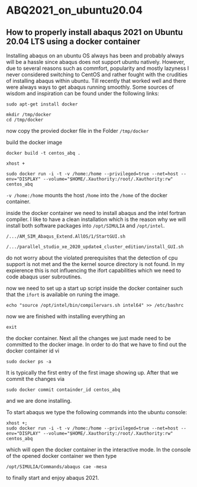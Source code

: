 # ABQ2021_on_ubuntu20.04

## How to properly install abaqus 2021 on Ubuntu 20.04 LTS using a docker container

Installing abaqus on an ubuntu OS always has been and probably always will be a hassle since abaqus does not support ubuntu natively. However, due to several reasons such as commfort, popularity and mostly lazyness I never considered switching to CentOS and rather fought with the crudities of installing abaqus within ubuntu. Till recently that worked well and there were always ways to get abaqus running smoothly. Some sources of wisdom and inspiration can be found under the following links:




```
sudo apt-get install docker
```

```
mkdir /tmp/docker
cd /tmp/docker
```

now copy the provied docker file in the Folder ```/tmp/docker``` 

build the docker image
```
docker build -t centos_abq .
```

```
xhost +
```

```
sudo docker run -i -t -v /home:/home --privileged=true --net=host --env="DISPLAY" --volume="$HOME/.Xauthority:/root/.Xauthority:rw" centos_abq
```

```-v /home:/home``` mounts the host ```/home``` into the ```/home``` of the docker container.

inside the docker container we need to install abaqus and the intel fortran compiler. I like to have a clean installation which is the reason why we will install both software packages into  ```/opt/SIMULIA``` and ```/opt/intel```.

```
/.../AM_SIM_Abaqus_Extend.AllOS/1/StartGUI.sh
```


```
/.../parallel_studio_xe_2020_update4_cluster_edition/install_GUI.sh
```
do not worry about the violated prerequisites that the detection of cpu support is not met and the the kernel source directory is not found. In my expierence this is not influencing the ifort capabilities which we need to code abaqus user subroutines.


now we need to set up a start up script inside the docker container such that the ```ifort``` is available on runing the image.
```
echo "source /opt/intel/bin/compilervars.sh intel64" >> /etc/bashrc
```

now we are finished with installing everything an 
```
exit
```
the docker container. 
Next all the changes we just made need to be committed to the docker image. In order to do that we have to find out the docker container id vi 
```
sudo docker ps -a
```
It is typically the first entry of the first image showing up. After that we commit the changes via 
```
sudo docker commit containder_id centos_abq
```
and we are done installing.

To start abaqus we type the following commands into the ubuntu console:
```
xhost +;
sudo docker run -i -t -v /home:/home --privileged=true --net=host --env="DISPLAY" --volume="$HOME/.Xauthority:/root/.Xauthority:rw" centos_abq
```
which will open the docker container in the interactive mode. In the console of the opened docker container we then type
```
/opt/SIMULIA/Commands/abaqus cae -mesa
```
to finally start and enjoy abaqus 2021.
